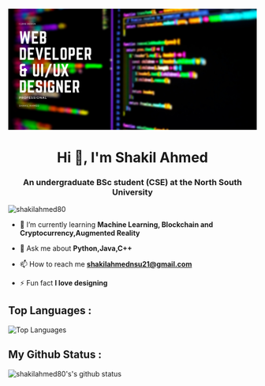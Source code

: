 <a href="https://github.com/shakilahmed80"><img align="center" src="https://raw.githubusercontent.com/shakilahmed80/shakilahmed80/main/Game.png"/></a>

<h1 align="center">Hi 👋, I'm Shakil Ahmed</h1>
<h3 align="center">An undergraduate BSc student (CSE) at the North South University</h3>

<p align="left"> <img src="https://komarev.com/ghpvc/?username=shakilahmed80&label=Profile%20views&color=0e75b6&style=flat" alt="shakilahmed80" /> </p>

- 🌱 I’m currently learning **Machine Learning, Blockchain and Cryptocurrency,Augmented Reality**

- 💬 Ask me about **Python,Java,C++**

- 📫 How to reach me **shakilahmednsu21@gmail.com**

- ⚡ Fun fact **I love designing**



## Top Languages :
![Top Languages](https://github-readme-stats.vercel.app/api/top-langs/?username=shakilahmed80&show_icons=true&theme=radical)


## My Github Status :
![shakilahmed80's's github status](https://github-readme-stats.vercel.app/api?username=shakilahmed80&show_icons=true&theme=radical)



